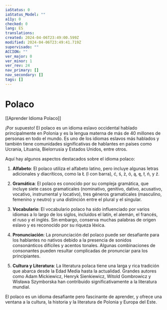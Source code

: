 ```yaml
---
iaStatus: 0
iaStatus_Model: ""
a11y: 0
checked: 0
lang: ES
translations: 
created: 2024-04-06T23:49:00.599Z
modified: 2024-04-06T23:49:41.719Z
supervisado: ""
ACCION: ""
ver_major: 0
ver_minor: 1
ver_rev: 24
nav_primary: []
nav_secondary: []
tags: []
---
```

# Polaco

[[Aprender Idioma Polaco]]

¡Por supuesto! El polaco es un idioma eslavo occidental hablado principalmente en Polonia y es la lengua materna de más de 40 millones de personas en todo el mundo. Es uno de los idiomas eslavos más hablados y también tiene comunidades significativas de hablantes en países como Ucrania, Lituania, Bielorrusia y Estados Unidos, entre otros.

Aquí hay algunos aspectos destacados sobre el idioma polaco:

1. **Alfabeto**: El polaco utiliza el alfabeto latino, pero incluye algunas letras adicionales y diacríticos, como la Ł (l con barra), ć, ś, ż, ó, ą, ę, ł, ń, y ź.

2. **Gramática**: El polaco es conocido por su compleja gramática, que incluye siete casos gramaticales (nominativo, genitivo, dativo, acusativo, vocativo, instrumental y locativo), tres géneros gramaticales (masculino, femenino y neutro) y una distinción entre el plural y el singular.

3. **Vocabulario**: El vocabulario polaco ha sido influenciado por varios idiomas a lo largo de los siglos, incluidos el latín, el alemán, el francés, el ruso y el inglés. Sin embargo, conserva muchas palabras de origen eslavo y es reconocido por su riqueza léxica.

4. **Pronunciación**: La pronunciación del polaco puede ser desafiante para los hablantes no nativos debido a la presencia de sonidos consonánticos difíciles y acentos tonales. Algunas combinaciones de consonantes pueden resultar complicadas de pronunciar para los principiantes.

5. **Cultura y Literatura**: La literatura polaca tiene una larga y rica tradición que abarca desde la Edad Media hasta la actualidad. Grandes autores como Adam Mickiewicz, Henryk Sienkiewicz, Witold Gombrowicz y Wisława Szymborska han contribuido significativamente a la literatura mundial.

El polaco es un idioma desafiante pero fascinante de aprender, y ofrece una ventana a la cultura, la historia y la literatura de Polonia y Europa del Este.